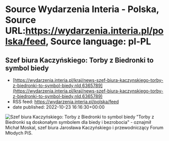 # Source Wydarzenia Interia - Polska, Source URL:https://wydarzenia.interia.pl/polska/feed, Source language: pl-PL

## Szef biura Kaczyńskiego: Torby z Biedronki to symbol biedy
 - [https://wydarzenia.interia.pl/kraj/news-szef-biura-kaczynskiego-torby-z-biedronki-to-symbol-biedy,nId,6365789](https://wydarzenia.interia.pl/kraj/news-szef-biura-kaczynskiego-torby-z-biedronki-to-symbol-biedy,nId,6365789)
 - RSS feed: https://wydarzenia.interia.pl/polska/feed
 - date published: 2022-10-23 16:16:30+00:00

<p><a href="https://wydarzenia.interia.pl/kraj/news-szef-biura-kaczynskiego-torby-z-biedronki-to-symbol-biedy,nId,6365789"><img align="left" alt="Szef biura Kaczyńskiego: Torby z Biedronki to symbol biedy" src="https://i.iplsc.com/szef-biura-kaczynskiego-torby-z-biedronki-to-symbol-biedy/000G8P7D72RNXTC6-C321.jpg" /></a>&quot;Torby z Biedronki są doskonałym symbolem dla biedy i bezrobocia&quot; - oznajmił Michał Moskal, szef biura Jarosława Kaczyńskiego i przewodniczący Forum Młodych PiS. </p><b
